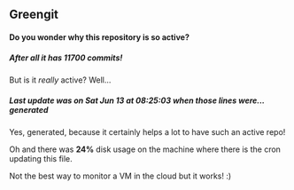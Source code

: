 ## Greengit

#### Do you wonder why this repository is so active?

##### After all it has 11700 commits!

But is it *really* active? Well...

##### Last update was on Sat Jun 13 at 08:25:03 when those lines were... generated

Yes, generated, because it certainly helps a lot to have such an active repo!

Oh and there was **24%** disk usage on the machine
where there is the cron updating this file.

Not the best way to monitor a VM in the cloud but it works! :)

